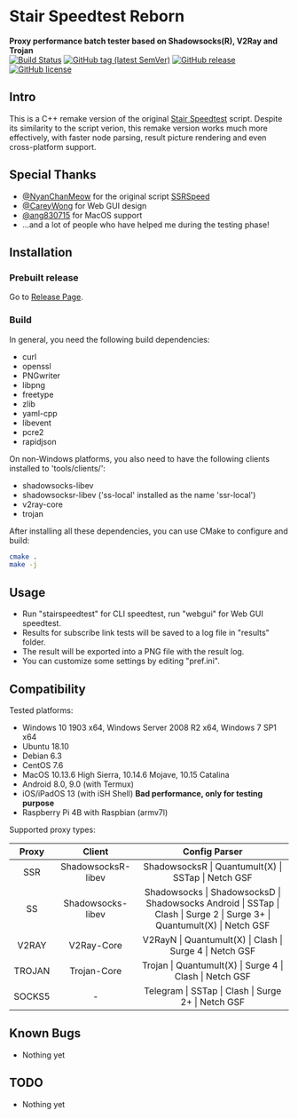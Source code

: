# Stair Speedtest Reborn 
**Proxy performance batch tester based on Shadowsocks(R), V2Ray and Trojan**  
[![Build Status](https://github.com/tindy2013/stairspeedtest-reborn/actions/workflows/build.yml/badge.svg)](https://github.com/tindy2013/stairspeedtest-reborn/actions/workflows/build.yml)
[![GitHub tag (latest SemVer)](https://img.shields.io/github/tag/tindy2013/stairspeedtest-reborn.svg)](https://github.com/tindy2013/stairspeedtest-reborn/tags)
[![GitHub release](https://img.shields.io/github/release/tindy2013/stairspeedtest-reborn.svg)](https://github.com/tindy2013/stairspeedtest-reborn/releases)
[![GitHub license](https://img.shields.io/github/license/tindy2013/stairspeedtest-reborn.svg)](https://github.com/tindy2013/stairspeedtest-reborn/blob/master/LICENSE)
  
## Intro
This is a C++ remake version of the original [Stair Speedtest](https://github.com/tindy2013/stairspeedtest) script. Despite its similarity to the script verion, this remake version works much more effectively, with faster node parsing, result picture rendering and even cross-platform support.  

## Special Thanks
* [@NyanChanMeow](https://github.com/nyanchanmeow) for the original script [SSRSpeed](https://github.com/nyanchanmeow/ssrspeed)
* [@CareyWong](https://github.com/careywang) for Web GUI design
* [@ang830715](https://github.com/ang830715)  for MacOS support
* ...and a lot of people who have helped me during the testing phase!
  
## Installation  
### Prebuilt release  
Go to [Release Page](https://github.com/tindy2013/stairspeedtest-reborn/releases).  
### Build
In general, you need the following build dependencies:  
* curl
* openssl
* PNGwriter
* libpng
* freetype
* zlib
* yaml-cpp
* libevent
* pcre2
* rapidjson
  
On non-Windows platforms, you also need to have the following clients installed to 'tools/clients/':  
* shadowsocks-libev
* shadowsocksr-libev ('ss-local' installed as the name 'ssr-local')
* v2ray-core
* trojan
  
After installing all these dependencies, you can use CMake to configure and build:  
```bash
cmake .
make -j
```

## Usage
* Run "stairspeedtest" for CLI speedtest, run "webgui" for Web GUI speedtest.
* Results for subscribe link tests will be saved to a log file in "results" folder.
* The result will be exported into a PNG file with the result log.
* You can customize some settings by editing "pref.ini".
## Compatibility
Tested platforms: 
  
* Windows 10 1903 x64, Windows Server 2008 R2 x64, Windows 7 SP1 x64
* Ubuntu 18.10
* Debian 6.3
* CentOS 7.6
* MacOS 10.13.6 High Sierra, 10.14.6 Mojave, 10.15 Catalina
* Android 8.0, 9.0 (with Termux)
* iOS/iPadOS 13 (with iSH Shell) **Bad performance, only for testing purpose**
* Raspberry Pi 4B with Raspbian (armv7l)
  
Supported proxy types:  

 |Proxy|Client|Config Parser|
 |:-:|:-:|:-:|
 |SSR|ShadowsocksR-libev| ShadowsocksR \| Quantumult(X) \| SSTap \| Netch GSF |
 |SS|Shadowsocks-libev| Shadowsocks \| ShadowsocksD \| Shadowsocks Android \| SSTap \| Clash \| Surge 2 \| Surge 3+ \| Quantumult(X) \| Netch GSF |
 |V2RAY|V2Ray-Core| V2RayN \| Quantumult(X) \| Clash \| Surge 4 \| Netch GSF |
 |TROJAN|Trojan-Core| Trojan \| Quantumult(X) \| Surge 4 \| Clash \| Netch GSF |
 |SOCKS5|-| Telegram \| SSTap \| Clash \| Surge 2+ \| Netch GSF |
 
## Known Bugs
* Nothing yet

## TODO
* Nothing yet
